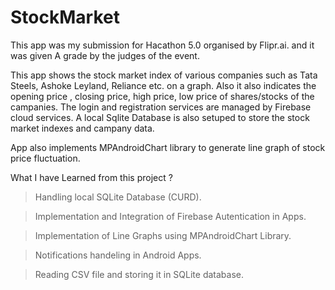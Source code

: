 # StockMarket


This app was my submission for Hacathon 5.0 organised by Flipr.ai. 
and it was given A grade by the judges of the event.

This app shows the stock market index of various companies such as 
Tata Steels, Ashoke Leyland, Reliance etc. on a graph. Also it also
indicates the opening price , closing price, high price, low price 
of shares/stocks of the campanies.
The login and registration services are managed by Firebase cloud services.
A local Sqlite Database is also setuped to store the stock market indexes
and campany data.

App also implements MPAndroidChart library to generate line graph of 
stock price fluctuation.



What I have Learned from this project ?

> Handling local SQLite Database (CURD).

> Implementation and Integration of Firebase Autentication in Apps.

> Implementation of Line Graphs using MPAndroidChart Library.

> Notifications handeling in Android Apps.

> Reading CSV file and storing it in SQLite database.

